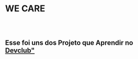 <h1>WE CARE</h1>
<br>
<br>
<h2> Esse foi uns dos Projeto que Aprendir no <a href="https://lp.devclub.com.br/devclub-oficial/">Devclub"</a></h2>
